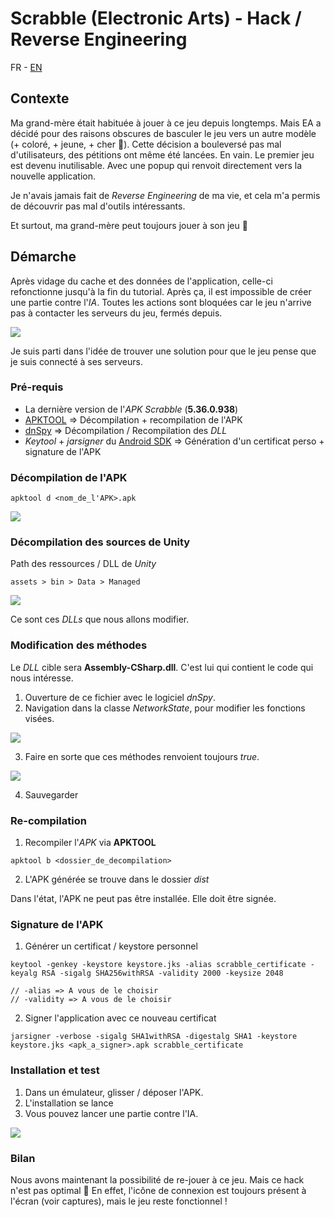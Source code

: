 # Scrabble (Electronic Arts) - Hack / Reverse Engineering

FR - [EN](README_EN.md)

## Contexte

Ma grand-mère était habituée à jouer à ce jeu depuis longtemps. Mais EA a décidé pour des raisons obscures de basculer le jeu vers un autre modèle (+ coloré, + jeune, + cher 🤡).
Cette décision a bouleversé pas mal d'utilisateurs, des pétitions ont même été lancées. En vain.
Le premier jeu est devenu inutilisable. Avec une popup qui renvoit directement vers la nouvelle application.

Je n'avais jamais fait de *Reverse Engineering* de ma vie, et cela m'a permis de découvrir pas mal d'outils intéressants. 

Et surtout, ma grand-mère peut toujours jouer à son jeu 🤠

## Démarche

Après vidage du cache et des données de l'application, celle-ci refonctionne jusqu'à la fin du tutorial. Après ça, il est impossible de créer une partie contre l'*IA*. Toutes les actions sont bloquées car le jeu n'arrive pas à contacter les serveurs du jeu, fermés depuis.

![](screenshots/scrabble-blocked.gif)

Je suis parti dans l'idée de trouver une solution pour que le jeu pense que je suis connecté à ses serveurs.

### Pré-requis

- La dernière version de l'*APK Scrabble* (**5.36.0.938**)
- [APKTOOL](https://ibotpeaches.github.io/Apktool/) => Décompilation + recompilation de l'APK
- [dnSpy](https://github.com/0xd4d/dnSpy) => Décompilation / Recompilation des *DLL*
- *Keytool* + *jarsigner* du [Android SDK](https://developer.android.com/studio/) => Génération d'un certificat perso + signature de l'APK

### Décompilation de l'APK

```terminal
apktool d <nom_de_l'APK>.apk
```

![](screenshots/decompile.png)

### Décompilation des sources de Unity

Path des ressources / DLL de *Unity*

```terminal
assets > bin > Data > Managed
```

![](screenshots/manage-folder.png)

Ce sont ces *DLLs* que nous allons modifier.

### Modification des méthodes

Le *DLL* cible sera **Assembly-CSharp.dll**. C'est lui qui contient le code qui nous intéresse.

1. Ouverture de ce fichier avec le logiciel *dnSpy*.
2. Navigation dans la classe *NetworkState*, pour modifier les fonctions visées.

![](screenshots/targeted-functions.png)

3. Faire en sorte que ces méthodes renvoient toujours *true*.

![](screenshots/modified-functions.png)

4. Sauvegarder

### Re-compilation

1. Recompiler l'*APK* via **APKTOOL**

```terminal
apktool b <dossier_de_decompilation>
```

2. L'APK générée se trouve dans le dossier *dist*

Dans l'état, l'APK ne peut pas être installée. Elle doit être signée.

### Signature de l'APK

1. Générer un certificat / keystore personnel

```terminal
keytool -genkey -keystore keystore.jks -alias scrabble_certificate -keyalg RSA -sigalg SHA256withRSA -validity 2000 -keysize 2048

// -alias => A vous de le choisir
// -validity => A vous de le choisir
```

2. Signer l'application avec ce nouveau certificat

```terminal
jarsigner -verbose -sigalg SHA1withRSA -digestalg SHA1 -keystore keystore.jks <apk_a_signer>.apk scrabble_certificate
```

### Installation et test

1. Dans un émulateur, glisser / déposer l'APK.
2. L'installation se lance
3. Vous pouvez lancer une partie contre l'IA.

![](screenshots/scrabble-hacked.gif)

### Bilan

Nous avons maintenant la possibilité de re-jouer à ce jeu. Mais ce hack n'est pas optimal 🤡
En effet, l'icône de connexion est toujours présent à l'écran (voir captures), mais le jeu reste fonctionnel !

